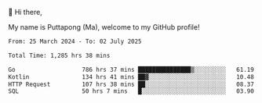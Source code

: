 👋 Hi there,

My name is Puttapong (Ma), welcome to my GitHub profile!

<!--START_SECTION:waka-->

```txt
From: 25 March 2024 - To: 02 July 2025

Total Time: 1,285 hrs 38 mins

Go                   786 hrs 37 mins ███████████████▒░░░░░░░░░   61.19 %
Kotlin               134 hrs 41 mins ██▓░░░░░░░░░░░░░░░░░░░░░░   10.48 %
HTTP Request         107 hrs 38 mins ██░░░░░░░░░░░░░░░░░░░░░░░   08.37 %
SQL                  50 hrs 7 mins   █░░░░░░░░░░░░░░░░░░░░░░░░   03.90 %
```

<!--END_SECTION:waka-->
